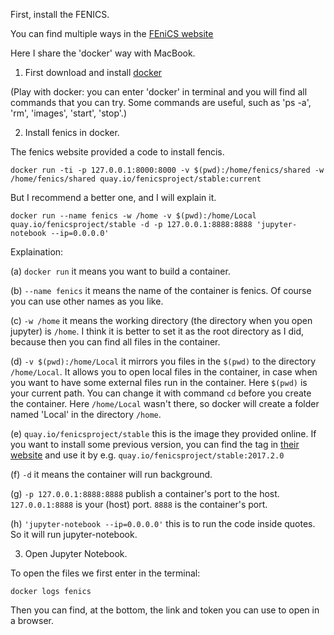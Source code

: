First, install the FENICS.

You can find multiple ways in the [FEniCS website](https://fenicsproject.org/download/)

Here I share the 'docker' way with MacBook. 

1. First download and install [docker](https://www.docker.com/products/docker-desktop)

(Play with docker: you can enter 'docker' in terminal and you will find all commands that you can try.
Some commands are useful, such as 'ps -a', 'rm', 'images', 'start', 'stop'.)


2. Install fenics in docker.

The fenics website provided a code to install fencis.

```
docker run -ti -p 127.0.0.1:8000:8000 -v $(pwd):/home/fenics/shared -w /home/fenics/shared quay.io/fenicsproject/stable:current
```

But I recommend a better one, and I will explain it.

```
docker run --name fenics -w /home -v $(pwd):/home/Local quay.io/fenicsproject/stable -d -p 127.0.0.1:8888:8888 'jupyter-notebook --ip=0.0.0.0'
```

Explaination:

(a) `docker run` it means you want to build a container.

(b) `--name fenics` it means the name of the container is fenics. Of course you can use other names as you like.

(c) `-w /home` it means the working directory (the directory when you open jupyter) is `/home`. 
I think it is better to set it as the root directory as I did, because then you can find all files in the container. 

(d) `-v $(pwd):/home/Local` it mirrors you files in the `$(pwd)` to the directory `/home/Local`. 
It allows you to open local files in the container, in case when you want to have some external files run in the container. 
Here `$(pwd)` is your current path. You can change it with command `cd` before you create the container. 
Here `/home/Local` wasn't there, so docker will create a folder named 'Local' in the directory `/home`.

(e) `quay.io/fenicsproject/stable` this is the image they provided online. 
If you want to install some previous version, you can find the tag in [their website](quay.io/fenicsproject/) and use it by e.g. `quay.io/fenicsproject/stable:2017.2.0`

(f) `-d` it means the container will run background.

(g) `-p 127.0.0.1:8888:8888` publish a container's port to the host. `127.0.0.1:8888` is your (host) port. `8888` is the container's port.

(h) `'jupyter-notebook --ip=0.0.0.0'` this is to run the code inside quotes. So it will run jupyter-notebook.


3. Open Jupyter Notebook.

To open the files we first enter in the terminal:  

```
docker logs fenics  
```

Then you can find, at the bottom, the link and token you can use to open in a browser.


